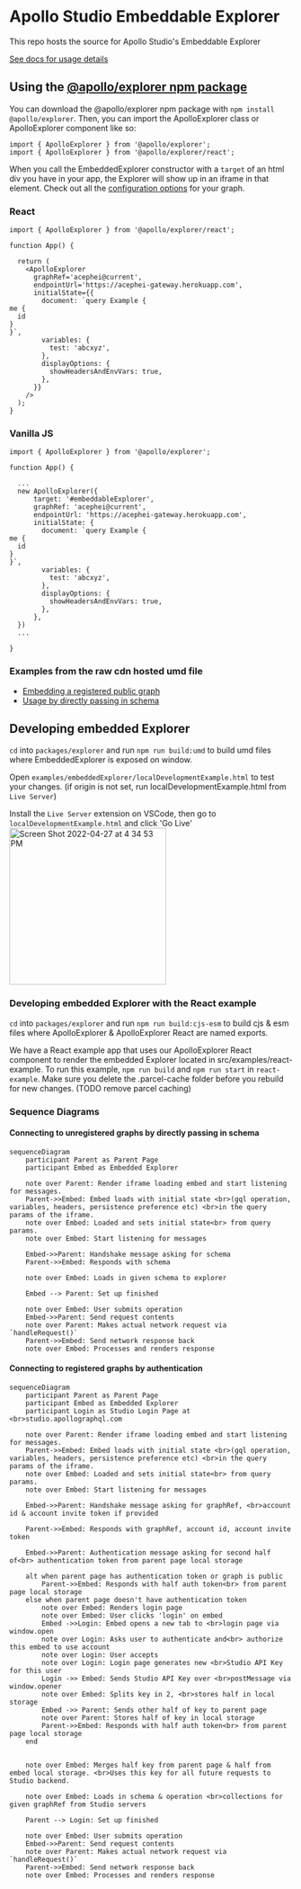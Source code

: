 # Apollo Studio Embeddable Explorer

This repo hosts the source for Apollo Studio's Embeddable Explorer

[See docs for usage details](https://www.apollographql.com/docs/studio/embed-explorer/)

## Using the [@apollo/explorer npm package](https://www.npmjs.com/package/@apollo/explorer)

You can download the @apollo/explorer npm package with `npm install @apollo/explorer`. Then, you can import the ApolloExplorer class or ApolloExplorer component like so:

```
import { ApolloExplorer } from '@apollo/explorer';
import { ApolloExplorer } from '@apollo/explorer/react';
```

When you call the EmbeddedExplorer constructor with a `target` of an html div you have in your app, the Explorer will show up in an iframe in that element. Check out all the [configuration options](https://www.apollographql.com/docs/studio/explorer/embed-explorer/#options) for your graph.

### React

```
import { ApolloExplorer } from '@apollo/explorer/react';

function App() {

  return (
    <ApolloExplorer
      graphRef='acephei@current',
      endpointUrl='https://acephei-gateway.herokuapp.com',
      initialState={{
        document: `query Example {
me {
  id
}
}`,
        variables: {
          test: 'abcxyz',
        },
        displayOptions: {
          showHeadersAndEnvVars: true,
        },
      }}
    />
  );
}
```

### Vanilla JS

```
import { ApolloExplorer } from '@apollo/explorer';

function App() {

  ...
  new ApolloExplorer({
      target: '#embeddableExplorer',
      graphRef: 'acephei@current',
      endpointUrl: 'https://acephei-gateway.herokuapp.com',
      initialState: {
        document: `query Example {
me {
  id
}
}`,
        variables: {
          test: 'abcxyz',
        },
        displayOptions: {
          showHeadersAndEnvVars: true,
        },
      },
  })
  ...

}

```

### Examples from the raw cdn hosted umd file

- [Embedding a registered public graph](./src/embeddableExplorer/examples/graphRef.html)
- [Usage by directly passing in schema](./src/embeddableExplorer/examples/manualSchema.html)

## Developing embedded Explorer

`cd` into `packages/explorer` and run `npm run build:umd` to build umd files where EmbeddedExplorer is exposed on window.

Open `examples/embeddedExplorer/localDevelopmentExample.html` to test your changes. (if origin is not set, run localDevelopmentExample.html from `Live Server`)

Install the `Live Server` extension on VSCode, then go to `localDevelopmentExample.html` and click 'Go Live'
<img width="279" alt="Screen Shot 2022-04-27 at 4 34 53 PM" src="https://user-images.githubusercontent.com/16390269/165626464-8252abcd-2577-4d97-90a8-f487da807a64.png">

### Developing embedded Explorer with the React example

`cd` into `packages/explorer` and run `npm run build:cjs-esm` to build cjs & esm files where ApolloExplorer & ApolloExplorer React are named exports.

We have a React example app that uses our ApolloExplorer React component to render the embedded Explorer located in src/examples/react-example. To run this example, `npm run build` and `npm run start` in `react-example`. Make sure you delete the .parcel-cache folder before you rebuild for new changes. (TODO remove parcel caching)

### Sequence Diagrams

#### Connecting to unregistered graphs by directly passing in schema
```mermaid
sequenceDiagram
    participant Parent as Parent Page
    participant Embed as Embedded Explorer

    note over Parent: Render iframe loading embed and start listening for messages.
    Parent->>Embed: Embed loads with initial state <br>(gql operation, variables, headers, persistence preference etc) <br>in the query params of the iframe.
    note over Embed: Loaded and sets initial state<br> from query params.
    note over Embed: Start listening for messages

    Embed->>Parent: Handshake message asking for schema
    Parent->>Embed: Responds with schema

    note over Embed: Loads in given schema to explorer

    Embed --> Parent: Set up finished
    
    note over Embed: User submits operation
    Embed->>Parent: Send request contents
    note over Parent: Makes actual network request via `handleRequest()`
    Parent->>Embed: Send network response back
    note over Embed: Processes and renders response
```


#### Connecting to registered graphs by authentication

```mermaid
sequenceDiagram
    participant Parent as Parent Page
    participant Embed as Embedded Explorer
    participant Login as Studio Login Page at <br>studio.apollographql.com

    note over Parent: Render iframe loading embed and start listening for messages.
    Parent->>Embed: Embed loads with initial state <br>(gql operation, variables, headers, persistence preference etc) <br>in the query params of the iframe.
    note over Embed: Loaded and sets initial state<br> from query params.
    note over Embed: Start listening for messages

    Embed->>Parent: Handshake message asking for graphRef, <br>account id & account invite token if provided
        
    Parent->>Embed: Responds with graphRef, account id, account invite token

    Embed->>Parent: Authentication message asking for second half of<br> authentication token from parent page local storage

    alt when parent page has authentication token or graph is public
        Parent->>Embed: Responds with half auth token<br> from parent page local storage
    else when parent page doesn't have authentication token
        note over Embed: Renders login page
        note over Embed: User clicks 'login' on embed
        Embed ->>Login: Embed opens a new tab to <br>login page via window.open
        note over Login: Asks user to authenticate and<br> authorize this embed to use account
        note over Login: User accepts
        note over Login: Login page generates new <br>Studio API Key for this user
        Login ->> Embed: Sends Studio API Key over <br>postMessage via window.opener
        note over Embed: Splits key in 2, <br>stores half in local storage
        Embed ->> Parent: Sends other half of key to parent page
        note over Parent: Stores half of key in local storage
        Parent->>Embed: Responds with half auth token<br> from parent page local storage
    end


    note over Embed: Merges half key from parent page & half from embed local storage. <br>Uses this key for all future requests to Studio backend.

    note over Embed: Loads in schema & operation <br>collections for given graphRef from Studio servers

    Parent --> Login: Set up finished
    
    note over Embed: User submits operation
    Embed->>Parent: Send request contents
    note over Parent: Makes actual network request via `handleRequest()`
    Parent->>Embed: Send network response back
    note over Embed: Processes and renders response
```
